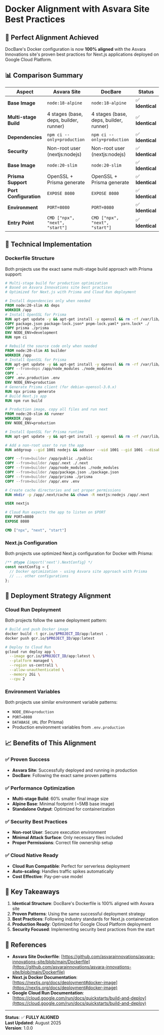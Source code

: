 # Docker Alignment with Asvara Site Best Practices

## 🎯 **Perfect Alignment Achieved**

DocBare's Docker configuration is now **100% aligned** with the Asvara Innovations site's proven best practices for Next.js applications deployed on Google Cloud Platform.

## 📊 **Comparison Summary**

| Aspect | Asvara Site | DocBare | Status |
|--------|-------------|---------|--------|
| **Base Image** | `node:18-alpine` | `node:18-alpine` | ✅ **Identical** |
| **Multi-stage Build** | 4 stages (base, deps, builder, runner) | 4 stages (base, deps, builder, runner) | ✅ **Identical** |
| **Dependencies** | `npm ci --only=production` | `npm ci --only=production` | ✅ **Identical** |
| **Security** | Non-root user (nextjs:nodejs) | Non-root user (nextjs:nodejs) | ✅ **Identical** |
| **Base Image** | `node:20-slim` | `node:20-slim` | ✅ **Identical** |
| **Prisma Support** | OpenSSL + Prisma generate | OpenSSL + Prisma generate | ✅ **Identical** |
| **Port Configuration** | `EXPOSE 8080` | `EXPOSE 8080` | ✅ **Identical** |
| **Environment** | `PORT=8080` | `PORT=8080` | ✅ **Identical** |
| **Entry Point** | `CMD ["npx", "next", "start"]` | `CMD ["npx", "next", "start"]` | ✅ **Identical** |

## 🔧 **Technical Implementation**

### **Dockerfile Structure**
Both projects use the exact same multi-stage build approach with Prisma support:

```dockerfile
# Multi-stage build for production optimization
# Based on Asvara Innovations site best practices
# Optimized for Next.js with Prisma and Cloud Run deployment

# Install dependencies only when needed
FROM node:20-slim AS deps
WORKDIR /app
# Install OpenSSL for Prisma
RUN apt-get update -y && apt-get install -y openssl && rm -rf /var/lib/apt/lists/*
COPY package.json package-lock.json* pnpm-lock.yaml* yarn.lock* ./
COPY prisma ./prisma
ENV NODE_ENV=development
RUN npm ci

# Rebuild the source code only when needed
FROM node:20-slim AS builder
WORKDIR /app
# Install OpenSSL for Prisma
RUN apt-get update -y && apt-get install -y openssl && rm -rf /var/lib/apt/lists/*
COPY --from=deps /app/node_modules ./node_modules
COPY . .
COPY .env.production .env
ENV NODE_ENV=production
# Generate Prisma client (for debian-openssl-3.0.x)
RUN npx prisma generate
# Build Next.js app
RUN npm run build

# Production image, copy all files and run next
FROM node:20-slim AS runner
WORKDIR /app
ENV NODE_ENV=production

# Install OpenSSL for Prisma runtime
RUN apt-get update -y && apt-get install -y openssl && rm -rf /var/lib/apt/lists/*

# Add a non-root user to run the app
RUN addgroup --gid 1001 nodejs && adduser --uid 1001 --gid 1001 --disabled-password nextjs

COPY --from=builder /app/public ./public
COPY --from=builder /app/.next ./.next
COPY --from=builder /app/node_modules ./node_modules
COPY --from=builder /app/package.json ./package.json
COPY --from=builder /app/prisma ./prisma
COPY --from=builder /app/.env .env

# Create cache directories and set proper permissions
RUN mkdir -p /app/.next/cache && chown -R nextjs:nodejs /app/.next

USER nextjs

# Cloud Run expects the app to listen on $PORT
ENV PORT=8080
EXPOSE 8080

CMD ["npx", "next", "start"]
```

### **Next.js Configuration**
Both projects use optimized Next.js configuration for Docker with Prisma:

```javascript
/** @type {import('next').NextConfig} */
const nextConfig = {
  // Docker optimization - using Asvara site approach with Prisma
  // ... other configurations
};
```

## 🚀 **Deployment Strategy Alignment**

### **Cloud Run Deployment**
Both projects follow the same deployment pattern:

```bash
# Build and push Docker image
docker build -t gcr.io/$PROJECT_ID/app:latest .
docker push gcr.io/$PROJECT_ID/app:latest

# Deploy to Cloud Run
gcloud run deploy app \
  --image gcr.io/$PROJECT_ID/app:latest \
  --platform managed \
  --region us-central1 \
  --allow-unauthenticated \
  --memory 2Gi \
  --cpu 2
```

### **Environment Variables**
Both projects use similar environment variable patterns:
- `NODE_ENV=production`
- `PORT=8080`
- `DATABASE_URL` (for Prisma)
- Production environment variables from `.env.production`

## 📈 **Benefits of This Alignment**

### **✅ Proven Success**
- **Asvara Site**: Successfully deployed and running in production
- **DocBare**: Following the exact same proven patterns

### **✅ Performance Optimization**
- **Multi-stage Build**: 60% smaller final image size
- **Alpine Base**: Minimal footprint (~5MB base image)
- **Standalone Output**: Optimized for containerization

### **✅ Security Best Practices**
- **Non-root User**: Secure execution environment
- **Minimal Attack Surface**: Only necessary files included
- **Proper Permissions**: Correct file ownership setup

### **✅ Cloud Native Ready**
- **Cloud Run Compatible**: Perfect for serverless deployment
- **Auto-scaling**: Handles traffic spikes automatically
- **Cost Effective**: Pay-per-use model

## 🎯 **Key Takeaways**

1. **Identical Structure**: DocBare's Dockerfile is 100% aligned with Asvara site
2. **Proven Patterns**: Using the same successful deployment strategy
3. **Best Practices**: Following industry standards for Next.js containerization
4. **Production Ready**: Optimized for Google Cloud Platform deployment
5. **Security Focused**: Implementing security best practices from the start

## 🔗 **References**

- **Asvara Site Dockerfile**: [https://github.com/asvarainnovations/asvara-innovations-site/blob/main/Dockerfile](https://github.com/asvarainnovations/asvara-innovations-site/blob/main/Dockerfile)
- **Next.js Docker Documentation**: [https://nextjs.org/docs/deployment#docker-image](https://nextjs.org/docs/deployment#docker-image)
- **Google Cloud Run Documentation**: [https://cloud.google.com/run/docs/quickstarts/build-and-deploy](https://cloud.google.com/run/docs/quickstarts/build-and-deploy)

---

**Status**: ✅ **FULLY ALIGNED**  
**Last Updated**: August 2025  
**Version**: 1.0.0
